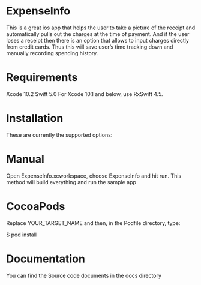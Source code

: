 # ExpenseInfo

This is a great ios app that helps the user to take a picture of the receipt and automatically pulls out the charges at the time of payment. And if the user loses a receipt then there is an option that allows to input charges directly from credit cards. Thus this will save user’s time tracking down and manually recording spending history.


# Requirements
Xcode 10.2
Swift 5.0
For Xcode 10.1 and below, use RxSwift 4.5.

# Installation

These are currently the supported options:

# Manual
Open ExpenseInfo.xcworkspace, choose ExpenseInfo and hit run. This method will build everything and run the sample app

# CocoaPods

Replace YOUR_TARGET_NAME and then, in the Podfile directory, type:

$ pod install

# Documentation

You can find the Source code documents in the docs directory
